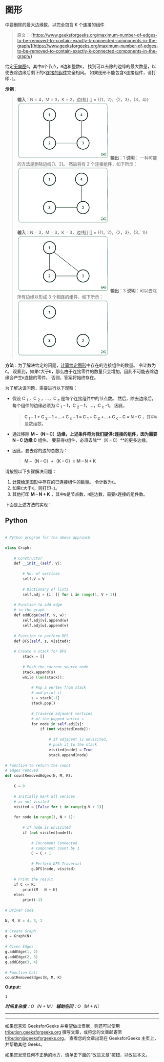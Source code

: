 # 图形

中要删除的最大边缘数，以完全包含 K 个连接的组件

> 原文： [https://www.geeksforgeeks.org/maximum-number-of-edges-to-be-removed-to-contain-exactly-k-connected-components-in-the-graph/](https://www.geeksforgeeks.org/maximum-number-of-edges-to-be-removed-to-contain-exactly-k-connected-components-in-the-graph/)

给定[无向图](https://www.geeksforgeeks.org/graph-and-its-representations/)`G`，其中`N`个节点，`M`边和整数`K`， 找到可以去除的边缘的最大数量，以使去除边缘后剩下的`K`[连接的组件](https://www.geeksforgeeks.org/connected-components-in-an-undirected-graph/)完全相同。 如果图形不能包含`K`连接组件，请打印`-1`。

**示例**：

> **输入**：N = 4，M = 3，K = 2，边线[] [] = {{1，2}，{2，3}，{3，4}}
> ![](img/e4ed15f16980e5ceaea7e359e166c17d.png) 
> **输出**：1
> **说明**：
> 一种可能的方法是删除边线[1、2]。 然后将有 2 个连接组件，如下所示：
> ![](img/9279f0184ceb9aade8675b0a968814dc.png)
> 
> **输入**：N = 3，M = 3，K = 3，边线[] [] = {{1，2}，{2，3}，{3，1}}
> ![](img/bf7cd05cd1268fc2ff3c049c04f2471f.png) 
> **输出**：3
> **说明**：可以去除所有边缘以形成 3 个相连的组件，如下所示：
> ![](img/81335323897c797dbe9c9630fc1a9c2a.png)

**方法**：为了解决给定的问题，[计算给定图形](https://www.geeksforgeeks.org/program-to-count-number-of-connected-components-in-an-undirected-graph/)中存在的连接组件的数量。 令计数为`C`。 观察到，如果`C`大于`K`，那么由于连接零件的数量只会增加，因此不可能去除边缘会产生`K`连接的零件。 否则，答案将始终存在。

为了解决该问题，需要进行以下观察：

*   假设 C <sub>1</sub> ，C <sub>2</sub> ，…，C <sub>c</sub> 是每个连接组件中的节点数。 然后，除去边缘后，每个组件的边缘必须为 C <sub>1</sub> – 1，C <sub>2</sub> – 1，…，C <sub>c</sub> -1。 因此，

    > **C <sub>1</sub> – 1 + C <sub>2</sub> – 1 +…+ C <sub>c</sub> – 1 = C <sub>1</sub> + C <sub>2</sub> +…+ C <sub>c</sub> – C = N – C** ，其中`N`是数组数。

*   通过移除 **M –（N – C）**边缘，上述条件将为我们提供`C`连接的组件，因为**需要 **N – C** 边缘 C** 组件。 要获得`K`组件，必须去除**（K – C）**的更多边缘。
*   因此，要去除的边的总数为：

    > **M –（N – C）+（K – C）= M – N + K**

请按照以下步骤解决问题：

1.  [计算给定图形](https://www.geeksforgeeks.org/program-to-count-number-of-connected-components-in-an-undirected-graph/)中存在的已连接组件的数量。 令计数为`C`。
2.  如果`C`大于`K`，则打印`-1`。
3.  其他打印 **M – N + K** ，其中`N`是节点数，`M`是边数，需要`K`连接的组件数。

下面是上述方法的实现：

## Python

```py

# Python program for the above approach 

class Graph: 

    # Constructor 
    def __init__(self, V): 

        # No. of vertices 
        self.V = V 

        # Dictionary of lists 
        self.adj = {i: [] for i in range(1, V + 1)} 

    # Function to add edge 
    # in the graph 
    def addEdge(self, v, w): 
        self.adj[v].append(w) 
        self.adj[w].append(v) 

    # Function to perform DFS 
    def DFS(self, s, visited): 

    # Create a stack for DFS 
        stack = [] 

        # Push the current source node 
        stack.append(s) 
        while (len(stack)): 

            # Pop a vertex from stack 
            # and print it 
            s = stack[-1] 
            stack.pop() 

            # Traverse adjacent vertices 
            # of the popped vertex s 
            for node in self.adj[s]: 
                if (not visited[node]): 

                    # If adjacent is unvisited, 
                    # push it to the stack 
                    visited[node] = True
                    stack.append(node) 

# Function to return the count  
# edges removed 
def countRemovedEdges(N, M, K): 

    C = 0

    # Initially mark all verices 
    # as not visited 
    visited = [False for i in range(g.V + 1)] 

    for node in range(1, N + 1): 

        # If node is unvisited 
        if (not visited[node]): 

            # Increment Connected 
            # component count by 1 
            C = C + 1

            # Perform DFS Traversal 
            g.DFS(node, visited) 

    # Print the result 
    if C <= K: 
        print(M - N + K) 
    else: 
        print(-1) 

# Driver Code 

N, M, K = 4, 3, 2

# Create Graph 
g = Graph(N) 

# Given Edges 
g.addEdge(1, 2) 
g.addEdge(2, 3) 
g.addEdge(3, 4) 

# Function Call 
countRemovedEdges(N, M, K) 

```

**Output:**

```
1

```

***时间复杂度**：O（N + M）*
***辅助空间**：O（M + N）*



* * *

* * *

如果您喜欢 GeeksforGeeks 并希望做出贡献，则还可以使用 [tribution.geeksforgeeks.org](https://contribute.geeksforgeeks.org/) 撰写文章，或将您的文章邮寄至 tribution@geeksforgeeks.org。 查看您的文章出现在 GeeksforGeeks 主页上，并帮助其他 Geeks。

如果您发现任何不正确的地方，请单击下面的“改进文章”按钮，以改进本文。